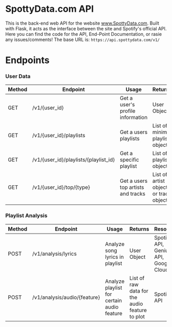 # SpottyData.com API

This is the back-end web API for the website www.SpottyData.com. Built with Flask, it acts as the interface between the site and Spotify's official API. Here you can find the code for the API, End-Point Documentation, or rasie any issues/comments! The base URL is: `https://api.spottydata.com/v1/`

# Endpoints
### User Data

| Method | Endpoint                              | Usage                              | Returns                                 | Resources   |
|--------|---------------------------------------|------------------------------------|-----------------------------------------|-------------|
| GET    | /v1/{user_id}                         | Get a user's profile information   | User Object                             | Spotify API |
| GET    | /v1/{user_id}/playlists               | Get a users playlists              | List of minimal playlist objects        | Spotify API |
| GET    | /v1/{user_id}/playlists/{playlist_id} | Get a specific playlist            | List of playlist objects                | Spotify API |
| GET    | /v1/{user_id}/top/{type}              | Get a users top artists and tracks | List of artist objects or track objects | Spotify API |

### Playlist Analysis
| Method | Endpoint                     | Usage                                       | Returns                                        | Resources                             |
|--------|------------------------------|---------------------------------------------|------------------------------------------------|---------------------------------------|
| POST   | /v1/analysis/lyrics          | Analyze song lyrics in playlist             | User Object                                    | Spotify API, Genius API, Google Cloud |
| POST   | /v1/analysis/audio/{feature} | Analyze playlist for certain audio feature  | List of raw data for the audio feature to plot | Spotify API                           |

   

